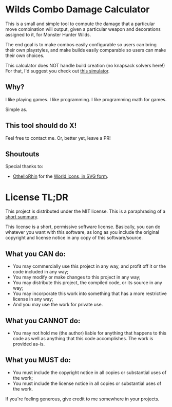 # Wilds Combo Damage Calculator

This is a small and simple tool to compute the damage that a particular move
combination will output, given a particular weapon and decorations assigned to
it, for Monster Hunter Wilds.

The end goal is to make combos easily configurable so users can bring their own
playstyles, and make builds easily comparable so users can make their own
choices.

This calculator does NOT handle build creation (no knapsack solvers here!) For
that, I'd suggest you check out
[this simulator](https://mhwilds.wiki-db.com/sim/).

## Why?

I like playing games. I like programming. I like programming math for games.

Simple as.

## This tool should do X!

Feel free to contact me. Or, better yet, leave a PR!

## Shoutouts

Special thanks to:

-   [OthelloRhin](https://github.com/OthelloRin) for the
    [World icons, in SVG form](https://github.com/OthelloRhin/MHW_Icons_SVG).

# License TL;DR

This project is distributed under the MIT license. This is a paraphrasing of a
[short summary](https://tldrlegal.com/license/mit-license).

This license is a short, permissive software license. Basically, you can do
whatever you want with this software, as long as you include the original
copyright and license notice in any copy of this software/source.

## What you CAN do:

-   You may commercially use this project in any way, and profit off it or the
    code included in any way;
-   You may modify or make changes to this project in any way;
-   You may distribute this project, the compiled code, or its source in any
    way;
-   You may incorporate this work into something that has a more restrictive
    license in any way;
-   And you may use the work for private use.

## What you CANNOT do:

-   You may not hold me (the author) liable for anything that happens to this
    code as well as anything that this code accomplishes. The work is provided
    as-is.

## What you MUST do:

-   You must include the copyright notice in all copies or substantial uses of
    the work;
-   You must include the license notice in all copies or substantial uses of the
    work.

If you're feeling generous, give credit to me somewhere in your projects.
